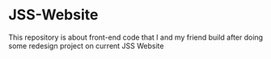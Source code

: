 # JSS-Website
This repository is about front-end code that I and my friend build after doing some redesign project on current JSS Website
